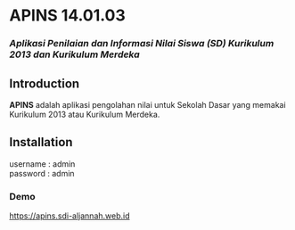 # APINS 14.01.03
### <i>Aplikasi Penilaian dan Informasi Nilai Siswa (SD) Kurikulum 2013 dan Kurikulum Merdeka</i>

## Introduction
<strong>APINS</strong> adalah aplikasi pengolahan nilai untuk Sekolah Dasar yang memakai Kurikulum 2013 atau Kurikulum Merdeka.

## Installation
username : admin<br/>
password : admin

### Demo
https://apins.sdi-aljannah.web.id

